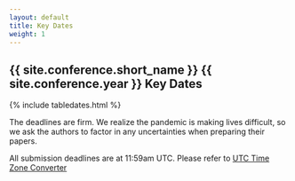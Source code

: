 ```yaml
---
layout: default 
title: Key Dates
weight: 1
---
```



## {{ site.conference.short_name }} {{ site.conference.year }} Key Dates 


{% include tabledates.html %}

The deadlines are firm. We realize the pandemic is making lives difficult, so
we ask the authors to factor in any uncertainties when preparing their papers.


All submission deadlines are at 11:59am UTC. 
Please refer to [UTC Time Zone Converter](https://www.utctime.net/utc-time-zone-converter)

